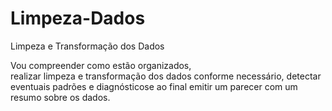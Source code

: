 # Limpeza-Dados
Limpeza e Transformação dos Dados

Vou compreender como  estão  organizados,  
realizar  limpeza e  transformação  dos  dados  conforme  necessário,
detectar eventuais padrões e diagnósticose ao final emitir um parecer com um resumo sobre os dados.
